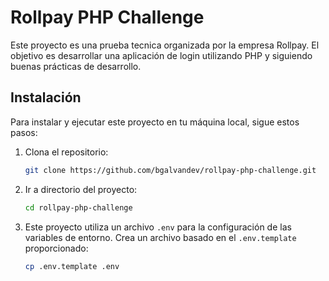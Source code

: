 # Rollpay PHP Challenge

Este proyecto es una prueba tecnica organizada por la empresa Rollpay. El objetivo es desarrollar una aplicación de login utilizando PHP y siguiendo buenas prácticas de desarrollo.

## Instalación

Para instalar y ejecutar este proyecto en tu máquina local, sigue estos pasos:

1. Clona el repositorio:

   ```bash
   git clone https://github.com/bgalvandev/rollpay-php-challenge.git
   ```

2. Ir a directorio del proyecto:

   ```bash
   cd rollpay-php-challenge
   ```

3. Este proyecto utiliza un archivo `.env` para la configuración de las variables de entorno. Crea un archivo basado en el `.env.template` proporcionado:

   ```bash
   cp .env.template .env
   ```
